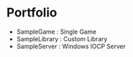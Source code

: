 # Portfolio

* SampleGame : Single Game
* SampleLibrary : Custom Library
* SampleServer : Windows IOCP Server
